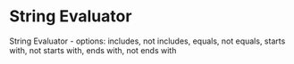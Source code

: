 # String Evaluator

String Evaluator - options: includes, not includes, equals, not equals, starts with, not starts with, ends with, not ends with